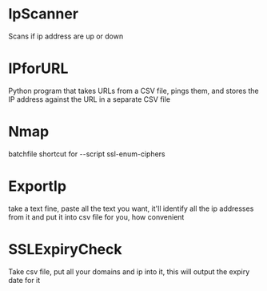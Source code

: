 # IpScanner
Scans if ip address are up or down
# IPforURL
Python program that takes URLs from a CSV file, pings them, and stores the IP address against the URL in a separate CSV file
# Nmap
batchfile shortcut for --script ssl-enum-ciphers
# ExportIp
take a text fine, paste all the text you want, it'll identify all the ip addresses from it and put it into csv file for you, how convenient
# SSLExpiryCheck
Take csv file, put all your domains and ip into it, this will output the expiry date for it